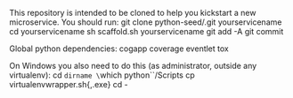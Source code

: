 This repository is intended to be cloned to help you kickstart a new
microservice. You should run:
    git clone python-seed/.git yourservicename
    cd yourservicename
    sh scaffold.sh yourservicename
    git add -A
    git commit

Global python dependencies:
    cogapp
    coverage
    eventlet
    tox

On Windows you also need to do this (as administrator, outside any virtualenv):
    cd `dirname \`which python\``/Scripts
    cp virtualenvwrapper.sh{,.exe}
    cd -
